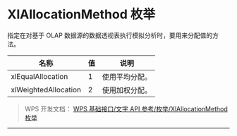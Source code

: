 # XlAllocationMethod 枚举

指定在对基于 OLAP 数据源的数据透视表执行模拟分析时，要用来分配值的方法。

| 名称                 | 值  | 说明           |
|----------------------|-----|----------------|
| xlEqualAllocation    | 1   | 使用平均分配。 |
| xlWeightedAllocation | 2   | 使用加权分配。 |

> WPS 开发文档： [WPS 基础接口/文字 API 参考/枚举/XlAllocationMethod 枚举](https://qn.cache.wpscdn.cn/encs/doc/office_v19/topics/WPS%20%E5%9F%BA%E7%A1%80%E6%8E%A5%E5%8F%A3/%E6%96%87%E5%AD%97%20API%20%E5%8F%82%E8%80%83/%E6%9E%9A%E4%B8%BE/XlAllocationMethod%20%E6%9E%9A%E4%B8%BE.html)

------------------------------------------------------------------------
